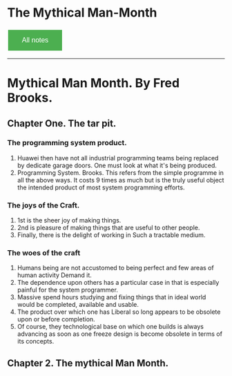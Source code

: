 # The Mythical Man-Month

<style>
  .back-button {
    background-color: #4CAF50; /* Green */
    border: none;
    color: white;
    padding: 15px 32px;
    text-align: center;
    text-decoration: none;
    display: inline-block;
    font-size: 16px;
    margin: 4px 2px;
    cursor: pointer;
  }
</style>

<button class="back-button" onclick="window.location.href='https://matiaspakua.github.io/tech.notes.io'">All notes</button>

---
# Mythical Man Month. By Fred Brooks.

## Chapter One. The tar pit.

### The programming system product.
1. Huawei then have not all industrial programming teams being replaced by dedicate garage doors. One must look at what it's being produced.
2. Programming System. Brooks. This refers from the simple programme in all the above ways. It costs 9 times as much but is the truly useful object the intended product of most system programming efforts.

### The joys of the Craft.
1. 1st is the sheer joy of making things.
2. 2nd is pleasure of making things that are useful to other people.
3. Finally, there is the delight of working in Such a tractable medium.

### The woes of the craft

1.	Humans being are not accustomed to being perfect and few areas of human activity Demand it.
2.	The dependence upon others has a particular case in that is especially painful for the system programmer.
3.	Massive spend hours studying and fixing things that in ideal world would be completed, available and usable.
4.	The product over which one has Liberal so long appears to be obsolete upon or before completion.
5.	Of course, they technological base on which one builds is always advancing as soon as one freeze design is become obsolete in terms of its concepts.

## Chapter 2. The mythical Man Month.

